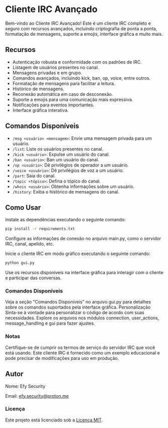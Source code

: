 # Cliente IRC Avançado

Bem-vindo ao Cliente IRC Avançado! Este é um cliente IRC completo e seguro com recursos avançados, incluindo criptografia de ponta a ponta, formatação de mensagens, suporte a emojis, interface gráfica e muito mais.

## Recursos

- Autenticação robusta e conformidade com os padrões de IRC.
- Listagem de usuários presentes no canal.
- Mensagens privadas e em grupo.
- Comandos avançados, incluindo kick, ban, op, voice, entre outros.
- Formatação de mensagens para facilitar a leitura.
- Histórico de mensagens.
- Reconexão automática em caso de desconexão.
- Suporte a emojis para uma comunicação mais expressiva.
- Notificações para eventos importantes.
- Interface gráfica interativa.

## Comandos Disponíveis

- `/msg <usuário> <mensagem>`: Envie uma mensagem privada para um usuário.
- `/list`: Liste os usuários presentes no canal.
- `/kick <usuário>`: Expulse um usuário do canal.
- `/ban <usuário>`: Ban um usuário do canal.
- `/op <usuário>`: Dê privilégios de operador a um usuário.
- `/voice <usuário>`: Dê privilégios de voz a um usuário.
- `/part`: Saia do canal.
- `/topic <tópico>`: Defina o tópico do canal.
- `/whois <usuário>`: Obtenha informações sobre um usuário.
- `/history`: Exiba o histórico de mensagens do canal.


## Como Usar
Instale as dependências executando o seguinte comando:

```bash
pip install -r requirements.txt
```

Configure as informações de conexão no arquivo main.py, como o servidor IRC, canal, apelido, etc.

Inicie o cliente IRC em modo gráfico executando o seguinte comando:

```bash
python gui.py
```

Use os recursos disponíveis na interface gráfica para interagir com o cliente e participar das conversas.

### Comandos Disponíveis
Veja a seção "Comandos Disponíveis" no arquivo gui.py para detalhes sobre os comandos suportados pela interface gráfica.
Personalização
Sinta-se à vontade para personalizar o código de acordo com suas necessidades. Explore os arquivos nos módulos connection, user_actions, message_handling e gui para fazer ajustes.

### Notas
Certifique-se de cumprir os termos de serviço do servidor IRC que você está usando.
Este cliente IRC é fornecido como um exemplo educacional e pode precisar de modificações para uso em produção.

## Autor

Nome: Efy Security

Email: efy.security@proton.me

### Licença
Este projeto está licenciado sob a [Licença MIT](LICENSE).





